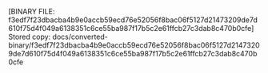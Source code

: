 [BINARY FILE: f3edf7f23dbacba4b9e0accb59ecd76e52056f8bac06f5127d21473209de7d610f75d4f049a6138351c6ce55ba987f17b5c2e61ffcb27c3dab8c470b0cfe]
Stored copy: docs/converted-binary/f3edf7f23dbacba4b9e0accb59ecd76e52056f8bac06f5127d21473209de7d610f75d4f049a6138351c6ce55ba987f17b5c2e61ffcb27c3dab8c470b0cfe
